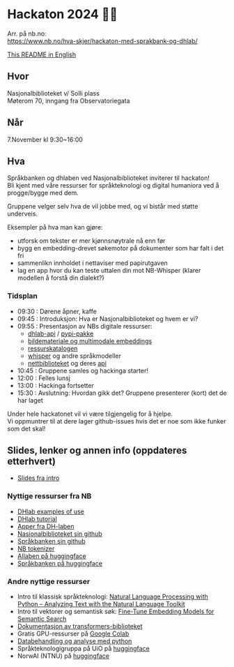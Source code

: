 # Hackaton 2024 👨‍💻️

Arr. på nb.no:  
https://www.nb.no/hva-skjer/hackaton-med-sprakbank-og-dhlab/  


[This README in English](README_eng.md) 

## Hvor
Nasjonalbiblioteket v/ Solli plass  
Møterom 70, inngang fra Observatoriegata 

## Når 
7.November kl 9:30~16:00 

## Hva 
Språkbanken og dhlaben ved Nasjonalbiblioteket inviterer til hackaton!  
Bli kjent med våre ressurser for språkteknologi og digital humaniora ved å progge/bygge med dem.  

Gruppene velger selv hva de vil jobbe med, og vi bistår med støtte underveis.

Eksempler på hva man kan gjøre:
- utforsk om tekster er mer kjønnsnøytrale nå enn før
- bygg en embedding-drevet søkemotor på dokumenter som har falt i det fri
- sammenlikn innholdet i nettaviser med papirutgaven
- lag en app hvor du kan teste uttalen din mot NB-Whisper (klarer modellen å forstå din dialekt?)


### Tidsplan
- 09:30 : Dørene åpner, kaffe
- 09:45 : Introduksjon: Hva er Nasjonalbiblioteket og hvem er vi?
- 09:55 : Presentasjon av NBs digitale ressurser:
  - [dhlab-api](https://api.nb.no/dhlab/) / [pypi-pakke](https://pypi.org/project/dhlab/)
  - [bildemateriale og multimodale embeddings](bildedata/README.md)
  - [ressurskatalogen](https://www.nb.no/sprakbanken/ressurskatalog/)
  - [whisper](https://huggingface.co/collections/NbAiLab/nb-whisper-65cb8322877f943912afcd9f) og andre språkmodeller
  - [nettbiblioteket](https://www.nb.no/search) og deres [api](https://api.nb.no/)
- 10:45 : Gruppene samles og hackinga starter!
- 12:00 : Felles lunsj
- 13:00 : Hackinga fortsetter
- 15:30 : Avslutning: Hvordan gikk det? Gruppene presenterer (kort) det de har laget

Under hele hackatonet vil vi være tilgjengelig for å hjelpe.  
Vi oppmuntrer til at dere lager github-issues hvis det er noe som ikke funker som det skal! 

## Slides, lenker og annen info (oppdateres etterhvert)
- [Slides fra intro](slides.pdf)

### Nyttige ressurser fra NB
- [DHlab examples of use](https://nationallibraryofnorway.github.io/DHLAB/docs_example_use.html)
- [DHlab tutorial](https://nationallibraryofnorway.github.io/digital_tekstanalyse/tutorial.html)
- [Apper fra DH-laben](https://www.nb.no/dh-lab/apper/)
- [Nasjonalbiblioteket sin github](https://github.com/NationalLibraryOfNorway)
- [Språkbanken sin github](https://github.com/Sprakbanken)
- [NB tokenizer](https://pypi.org/project/nb_tokenizer/)
- [AIlaben på huggingface](https://huggingface.co/NbAiLab)
- [Språkbanken på huggingface](https://huggingface.co/Sprakbanken)

### Andre nyttige ressurser
- Intro til klassisk språkteknologi: [Natural Language Processing with Python – Analyzing Text with the Natural Language Toolkit](https://www.nltk.org/book/)
- Intro til vektorer og semantisk søk: [Fine-Tune Embedding Models for Semantic Search](https://www.marqo.ai/courses/fine-tuning-embedding-models) 
- [Dokumentasjon av transformers-biblioteket](https://huggingface.co/docs/transformers/index)
- Gratis GPU-ressurser på [Google Colab](https://colab.research.google.com/)
- [Databehandling og analyse med python](https://mich123prem.github.io/python4abm/intro.html)
- Språkteknologigruppa på UiO på [huggingface](https://huggingface.co/ltg)
- NorwAI (NTNU) på [huggingface](https://huggingface.co/NorwAI)

